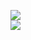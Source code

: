 [![](https://img.shields.io/badge/Made%20With-Github%20Spray-lightgrey.svg?style=for-the-badge&logo=github)](https://github.com/Annihil/github-spray#1061)  
[![](https://i.imgur.com/2DrTn0Z.gif)](https://github.com/Annihil/github-spray)